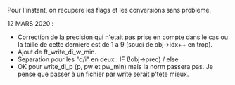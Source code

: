 Pour l'instant, on recupere les flags et les conversions sans probleme.


12 MARS 2020 : 
- Correction de la precision qui n'etait pas prise en compte dans le cas ou
	la taille de cette derniere est de 1 a 9 (souci de obj->idx++ en trop).
- Ajout de ft_write_di_w_min.
- Separation pour les "d/i" en deux : IF (!obj->prec) / else
- OK pour write_di_p (p, pw et pw_min) mais la norm passera pas. Je pense que passer à
	un fichier par write serait p'tete mieux.

